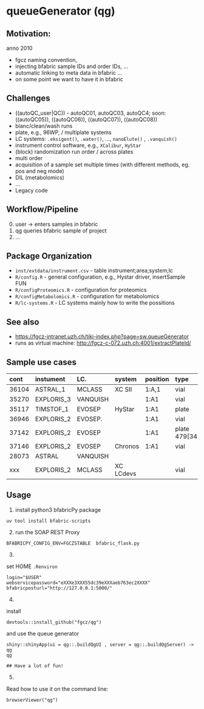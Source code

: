 # queueGenerator (qg)

## Motivation:

anno 2010

* fgcz naming convention,
* injecting bfabric sample IDs and order IDs, ...
* automatic linking to meta data in bfabric ...
* on some point we want to have it in bfabric 
    


## Challenges 

* ((autoQC_user|QC)) - autoQC01, autoQC03, autoQC4; soon: ((autoQC05)), ((autoQC06)), ((autoQC07)), ((autoQC08))
* blanc/clean/wash runs
* plate, e.g., 96WP, / multiplate systems
* LC systems: `.eksigent()`, `.water()`, ..., `nanoElute()` ,  `.vanquish()`
* instrument control software, e.g., `XCalibur`, `HyStar`
* (block) randomization run order / across plates
* multi order
* acquisition of a sample set multiple times (with different methods, eg. pos and neg mode)
* DIL (metabolomics)
* ...
* Legacy code

## Workflow/Pipeline

0. user -> enters samples in bfabric
1. qg queries bfabric sample of project
2. ...


## Package Organization

* `inst/extdata/instrument.csv` - table instrument;area;system;lc
* `R/config.R` - general configuration, e.g., Hystar driver, insertSample FUN
* `R/configProteomics.R` - configuration for proteomics
* `R/configMetabolomics.R`  - configuration for metabolomics
* `R/lc-systems.R` - LC systems mainly how to write the possitions

## See also

* https://fgcz-intranet.uzh.ch/tiki-index.php?page=sw.queueGenerator
* runs as virtual machine: http://fgcz-c-072.uzh.ch:4001/extractPlateId/ 


## Sample use cases

cont   | instument  |LC.       | system   | position | type           | area | test |
:------|:-----------|:---------|:---------|:---------|:---------------|:----:|:-----|
36104  | ASTRAL_1   | MCLASS   | XC SII   | 1:A,1    | vial           | P    | |
35270  | EXPLORIS_3 | VANQUISH |          | 1:A1     | vial           | M    |git  |
35117  | TIMSTOF_1  | EVOSEP   | HyStar   | 1:A1     | plate          | P    |<input type="checkbox" checked style="accent-color: #4CAF50;">|
36946  | EXPLORIS_2 | EVOSEP.  |          | 1:A1     | vial           | P    | |
37142  | EXPLORIS_2 | EVOSEP   |          | 1:A1     | plate 479[34]  | P    | |
37146  | EXPLORIS_2 | EVOSEP   | Chronos  | 1:A1     | vial           | P    |<input type="checkbox" checked style="accent-color: #4CAF50;">|
28073  | ASTRAL     | VANQUISH |          |          |                | P    |<input type="checkbox" checked style="accent-color: #4CAF50;">|
xxx    | EXPLORIS_2 | MCLASS   | XC LCdevs|          | vial           | P    | |

## Usage

1. install python3 bfabricPy package

```
uv tool install bfabric-scripts   
```


2. run the SOAP REST Proxy

```
BFABRICPY_CONFIG_ENV=FGCZSTABLE  bfabric_flask.py
```

3.

set HOME `.Renviron`

```
login="$USER"
webservicepassword="eXXXe3XXX55dc39eXXXaeb763ec2XXXX"
bfabricposturl="http://127.0.0.1:5000/"
```

4.

install 

```
devtools::install_github("fgcz/qg")

```

and use the queue generator 
```
shiny::shinyApp(ui = qg::.buildQgUI , server = qg::.buildQgServer) -> qg
qg

## Have a lot of fun!
```


5. 


Read how to use it on the command line:

```
browserViewer("qg")
```